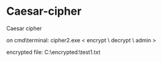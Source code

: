 # Caesar-cipher
Caesar cipher

on cmd\terminal:
cipher2.exe < encrypt \ decrypt \ admin >

encrypted file:
C:\encrypted:\test1.txt
